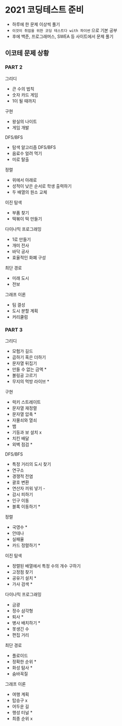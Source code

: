 # 2021 코딩테스트 준비
- 하루에 한 문제 이상씩 풀기
- `이것이 취업을 위한 코딩 테스트다 with 파이썬` 으로 기본 공부
- 후에 백준, 프로그래머스, SWEA 등 사이트에서 문제 풀기

## 이코테 문제 상황
### PART 2
그리디
- 큰 수의 법칙
- 숫자 카드 게임
- 1이 될 때까지

구현
- 왕실의 나이트
- 게임 개발

DFS/BFS
- 탐색 알고리즘 DFS/BFS
- 음료수 얼려 먹기
- 미로 탈출

정렬
- 위에서 아래로
- 성적이 낮은 순서로 학생 출력하기
- 두 배열의 원소 교체

이진 탐색
- 부품 찾기
- 떡볶이 떡 만들기

다이나믹 프로그래밍
- 1로 만들기
- 개미 전사
- 바닥 공사
- 효율적인 화폐 구성

최단 경로
- 미래 도시
- 전보

그래프 이론
- 팀 결성
- 도시 분할 계획
- 커리큘럼


### PART 3
그리디
- 모험가 길드
- 곱하기 혹은 더하기
- 문자열 뒤집기
- 만들 수 없는 금액 *
- 볼링공 고르기
- 무지의 먹방 라이브 *

구현
- 럭키 스트레이트
- 문자열 재정렬
- 문자열 압축 *
- 자물쇠와 열쇠
- 뱀
- 기둥과 보 설치 x
- 치킨 배달
- 외벽 점검 *

DFS/BFS
- 특정 거리의 도시 찾기
- 연구소
- 경쟁적 전염
- 괄호 변환
- 연산자 끼워 넣기 -
- 감시 피하기
- 인구 이동
- 블록 이동하기 *

정렬
- 국영수 *
- 안테나
- 실패율
- 카드 정렬하기 *

이진 탐색
- 정렬된 배열에서 특정 수의 개수 구하기
- 고정점 찾기
- 공유기 설치 *
- 가사 검색 *

다이나믹 프로그래밍
- 금광
- 정수 삼각형
- 퇴사 *
- 병사 배치하기 *
- 못생긴 수
- 편집 거리

최단 경로
- 플로이드
- 정확한 순위 *
- 화성 탐사 *
- 숨바꼭질

그래프 이론
- 여행 계획
- 탑승구 x
- 어두운 길
- 행성 터널 *
- 최종 순위 x
